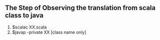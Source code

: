 ## The Step of Observing the translation from scala class to java
1. $scalac XX.scala
2. $javap -private XX [class name only] 

